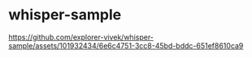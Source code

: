 # whisper-sample

 https://github.com/explorer-vivek/whisper-sample/assets/101932434/6e6c4751-3cc8-45bd-bddc-651ef8610ca9


